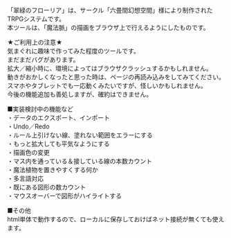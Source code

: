 「翠緑のフローリア」は、サークル「六畳間幻想空間」様により制作されたTRPGシステムです。  
本ツールは、「魔法脈」の描画をブラウザ上で行えるようにしたものです。  
  
★ご利用上の注意★  
気まぐれに趣味で作ってみた程度のツールです。  
まだまだバグがあります。  
拡大／縮小時に、環境によってはブラウザクラッシュするかもしれません。  
動きがおかしくなったと思った時は、ページの再読み込みをしてみてください。  
スマホやタブレットでも一応動くみたいですが、怪しいかもしれません。  
今後の機能追加も善処しますが、確約はできません。  
  
■実装検討中の機能など  
・データのエクスポート、インポート  
・Undo／Redo  
・ルール上引けない線、塗れない範囲をエラーにする  
・もっと拡大しても平気なようにする  
・描画色の変更  
・マス内を通っている＆接している線の本数カウント  
・魔法植物を置きやすくする何か  
・多言語対応  
・既にある図形の数カウント  
・マウスオーバーで図形がハイライトする  
  
■その他  
html単体で動作するので、ローカルに保存しておけばネット接続が無くても使えます。
